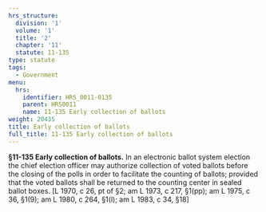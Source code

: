 ```yaml
---
hrs_structure:
  division: '1'
  volume: '1'
  title: '2'
  chapter: '11'
  statute: 11-135
type: statute
tags:
  - Government
menu:
  hrs:
    identifier: HRS_0011-0135
    parent: HRS0011
    name: 11-135 Early collection of ballots
weight: 20435
title: Early collection of ballots
full_title: 11-135 Early collection of ballots
---
```

**§11-135 Early collection of ballots.** In an electronic ballot system election the chief election officer may authorize collection of voted ballots before the closing of the polls in order to facilitate the counting of ballots; provided that the voted ballots shall be returned to the counting center in sealed ballot boxes. [L 1970, c 26, pt of §2; am L 1973, c 217, §1(pp); am L 1975, c 36, §1(9); am L 1980, c 264, §1(l); am L 1983, c 34, §18]